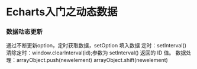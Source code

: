 # Echarts入门之动态数据
### 数据动态更新
通过不断更新option，定时获取数据，setOption 填入数据
定时：setInterval()
清除定时：window.clearInterval(id);参数为 setInterval() 返回的 ID 值。
数据处理：arrayObject.push(newelement)  arrayObject.shift(newelement)